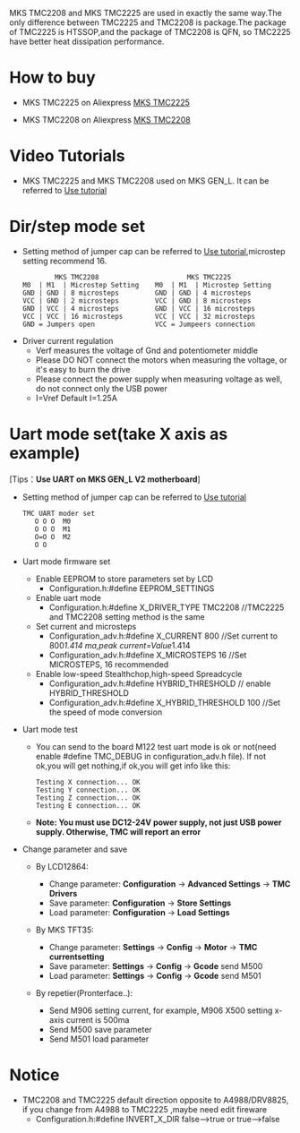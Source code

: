 MKS TMC2208 and MKS TMC2225 are used in exactly the same way.The only difference between TMC2225 and TMC2208 is package.The package of TMC2225 is HTSSOP,and the package of TMC2208 is QFN, so TMC2225 have better heat dissipation performance.

# How to buy
- MKS TMC2225 on Aliexpress  [MKS TMC2225](https://www.aliexpress.com/item/4001149124672.html)

- MKS TMC2208 on Aliexpress  [MKS TMC2208](https://www.aliexpress.com/item/32888980385.html)

# Video Tutorials
- MKS TMC2225 and MKS TMC2208 used on MKS GEN_L. It can be referred to [Use tutorial](https://www.youtube.com/watch?v=6RcrgmNvyeA)

# Dir/step mode set
- Setting method of jumper cap can be referred to [Use tutorial](https://www.youtube.com/watch?v=6RcrgmNvyeA),microstep setting recommend 16.
  ```
          MKS TMC2208                      MKS TMC2225                   
  M0  | M1  | Microstep Setting    M0  | M1  | Microstep Setting 
  GND | GND | 8 microsteps         GND | GND | 4 microsteps 
  VCC | GND | 2 microsteps         VCC | GND | 8 microsteps 
  GND | VCC | 4 microsteps         GND | VCC | 16 microsteps   
  VCC | VCC | 16 microsteps        VCC | VCC | 32 microsteps  
  GND = Jumpers open               VCC = Jumpeers connection
  ```
- Driver current regulation
  - Verf measures the voltage of Gnd and potentiometer middle
  - Please DO NOT connect the motors when measuring the voltage, or it's easy to burn the drive
  - Please connect the power supply when measuring voltage as well, do not connect only the USB power
  - I=Vref    Default I=1.25A

# Uart mode set(take X axis as example)
[Tips：**Use UART on MKS GEN_L V2 motherboard**]
- Setting method of jumper cap can be referred to [Use tutorial](https://www.youtube.com/watch?v=6RcrgmNvyeA)
  ```
  TMC UART moder set
     O O O  M0
     O O O  M1
     O=O O  M2
     O O 
  ```
- Uart mode firmware set
  - Enable EEPROM to store parameters set by LCD
    -  Configuration.h:#define EEPROM_SETTINGS
  - Enable uart mode
    -  Configuration.h:#define X_DRIVER_TYPE  TMC2208 //TMC2225 and TMC2208 setting method is the same
  - Set current and microsteps
    -  Configuration_adv.h:#define X_CURRENT       800 //Set current to 800*1.414 ma,peak current=Value*1.414
    -  Configuration_adv.h:#define X_MICROSTEPS    16  //Set MICROSTEPS, 16 recommended
  - Enable low-speed Stealthchop,high-speed Spreadcycle
    -  Configuration_adv.h:#define HYBRID_THRESHOLD           // enable HYBRID_THRESHOLD
    -  Configuration_adv.h:#define X_HYBRID_THRESHOLD     100 //Set the speed of mode conversion

- Uart mode test
  - You can send to the board  M122 test uart mode is ok or not(need enable #define TMC_DEBUG in configuration_adv.h file). If not ok,you will get nothing,if ok,you will get info like this: 
    ```
    Testing X connection... OK
    Testing Y connection... OK
    Testing Z connection... OK
    Testing E connection... OK
    ```
  - **Note: You must use DC12-24V power supply, not just USB power supply. Otherwise, TMC will report an error**

- Change parameter and save
  - By LCD12864: 
    - Change parameter: **Configuration** -> **Advanced Settings** -> **TMC Drivers** 
    - Save parameter: **Configuration** -> **Store Settings**
    - Load parameter: **Configuration** -> **Load Settings**

  - By MKS TFT35: 
    - Change parameter: **Settings** -> **Config** -> **Motor** -> **TMC currentsetting** 
    - Save parameter: **Settings** -> **Config** -> **Gcode**  send M500
    - Load parameter: **Settings** -> **Config** -> **Gcode**  send M501

  - By repetier(Pronterface..):
    - Send M906 setting current, for example, M906 X500 setting x-axis current is 500ma
    - Send M500 save parameter
    - Send M501 load parameter

# Notice
- TMC2208 and TMC2225 default direction opposite to A4988/DRV8825, if you change from A4988 to TMC2225 ,maybe need edit fireware
    - Configuration.h:#define INVERT_X_DIR  false-->true   or true-->false